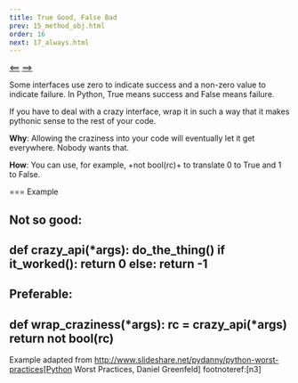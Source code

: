 ```yaml
---
title: True Good, False Bad
prev: 15_method_obj.html
order: 16
next: 17_always.html
---
```


[<==]({{site.baseurl}}{{page.prev}}) [==>]({{site.baseurl}}{{page.next}})

Some interfaces use zero to indicate success and a non-zero value to
indicate failure. In Python, True means success and False means
failure.

If you have to deal with a crazy interface, wrap it in such a way that
it makes pythonic sense to the rest of your code.

**Why**: Allowing the craziness into your code will eventually let it
  get everywhere. Nobody wants that.

**How**: You can use, for example, +not bool(rc)+ to translate 0 to True
  and 1 to False.

=== Example

**Not so good**:
----
def crazy_api(*args):
    do_the_thing()
    if it_worked():
        return 0
    else:
        return -1
----

**Preferable**:
----
def wrap_craziness(*args):
    rc = crazy_api(*args)
    return not bool(rc)
----

Example adapted from
http://www.slideshare.net/pydanny/python-worst-practices[Python Worst
Practices, Daniel Greenfeld]
footnoteref:[n3]

